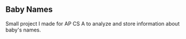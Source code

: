 ## Baby Names

Small project I made for AP CS A to analyze and store information about baby's names.
